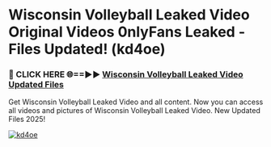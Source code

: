 # Wisconsin Volleyball Leaked Video Original Videos 0nlyFans Leaked - Files Updated! (kd4oe)

<h3>🔴 CLICK HERE 🌐==►► <a href="https://tinyurl.com/4seja8ks" rel="nofollow">Wisconsin Volleyball Leaked Video Updated Files</a></h3>

Get Wisconsin Volleyball Leaked Video and all content. Now you can access all videos and pictures of Wisconsin Volleyball Leaked Video. New Updated Files 2025!

[![kd4oe](https://i.imgur.com/EWjZXRe.gif)](https://tinyurl.com/4seja8ks)

